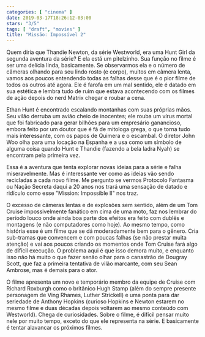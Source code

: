 ```yaml
---
categories: [ "cinema" ]
date: 2019-03-17T18:26:12-03:00
stars: "3/5"
tags: [ "draft", "movies" ]
title: "Missão: Impossível 2"
---
```

Quem diria que Thandie Newton, da série Westworld, era uma Hunt Girl da segunda aventura da série? E ela está um pitelzinho. Sua função no filme é ser uma delícia linda, basicamente. Se observarmos ela e o número de câmeras olhando para seu lindo rosto (e corpo), muitos em câmera lenta, vamos aos poucos entendendo todas as falhas desse que é o pior filme de todos os outros até agora. Ele é farofa em um mal sentido, ele é datado em sua estética e lembra tudo de ruim que estava acontecendo com os filmes de ação depois do nerd Matrix chegar e roubar a cena.

Ethan Hunt é encontrado escalando montanhas com suas próprias mãos. Seu vilão derruba um avião cheio de inocentes; ele rouba um vírus mortal que foi fabricado para gerar bilhões para um empresário ganancioso, embora feito por um doutor que é fã de mitologa grega, o que torna tudo mais interessante, com os papos de Quimera e o escambal. O diretor John Woo olha para uma locação na Espanha e a usa como um símbolo de alguma coisa quando Hunt e Thandie (fazendo a bela ladra Nyah) se encontram pela primeira vez.

Essa é a aventura que tenta explorar novas ideias para a série e falha miseravelmente. Mas é interessante ver como as ideias vão sendo recicladas a cada novo filme. Me pergunto se vermos Protocolo Fantasma ou Nação Secreta daqui a 20 anos nos trará uma sensação de datado e ridículo como esse "Mission: Impossible II" nos traz.

O excesso de câmeras lentas e de explosões sem sentido, além de um Tom Cruise impossivelmente fanático em cima de uma moto, faz nos lembrar do período louco onde ainda boa parte dos efeitos era feito com dublês e montagens (e não computadores como hoje). Ao mesmo tempo, como história esse é um filme que se dá moderadamente bem para o gênero. Cria sub-tramas que convencem e com poucas falhas (se não prestar muita atenção) e vai aos poucos criando os momentos onde Tom Cruise fará algo de difícil execução. O problema aqui é que isso demora muito, e enquanto isso não há muito o que fazer senão olhar para o canastrão de Dougray Scott, que faz a primeira tentativa de vilão marcante, com seu Sean Ambrose, mas é demais para o ator.

O filme apresenta um novo e temporário membro da equipe de Cruise com Richard Roxburgh como o britânico Hugh Stamp (além do sempre presente personagem de Ving Rhames, Luther Strickell) e uma ponta para dar seriedade de Anthony Hopkins (curioso Hopkins e Newton estarem no mesmo filme e duas décadas depois voltarem ao mesmo conteúdo com Westworld). Chega de curiosidades. Sobre o filme, é difícil pensar muito nele por muito tempo, exceto do que ele representa na série. E basicamente é tentar alavancar os próximos filmes.
